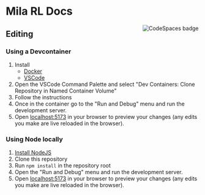 # Mila RL Docs

<a href="https://codespaces.new/mila-iqia/rl-docs?devcontainer_path=.devcontainer.json">
    <img align="right" src="https://github.com/codespaces/badge.svg" alt="CodeSpaces badge" />
</a>

## Editing

### Using a Devcontainer

1. Install
   - [Docker](https://www.docker.com/products/docker-desktop/)
   - [VSCode](https://code.visualstudio.com/)
2. Open the VSCode Command Palette and select "Dev Containers: Clone Repository in Named Container Volume"
3. Follow the instructions
4. Once in the container go to the "Run and Debug" menu and run the development server.
5. Open [localhost:5173](http://localhost:5173) in your browser to preview your changes (any edits you make are live reloaded in the browser).

### Using Node locally

1. [Install NodeJS](https://nodejs.org/en/download)
2. Clone this repository
3. Run `npm install` in the repository root
4. Open the "Run and Debug" menu and run the development server.
5. Open [localhost:5173](http://localhost:5173) in your browser to preview your changes (any edits you make are live reloaded in the browser).
